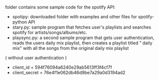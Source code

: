 folder contains some sample code for the spotify API:
  - spotipy: downloaded folder with examples and other files for spotify-python API
  - stary.py: sample program that fetches user's playlists and searches spotify for artists/songs/albums/etc.
  - playsync.py: a second sample program that gets user authentication, reads the users daily mix playlist, then creates a playlist titled "<current date> daily mix" with all the songs from the original daily mix playlist

( without user authentication )
- client_id = 594f76094a6240e29ab5613ff3f4cf7f
- client_secret = 76e4f1e062db46d9be7a29a0d3194ad2
